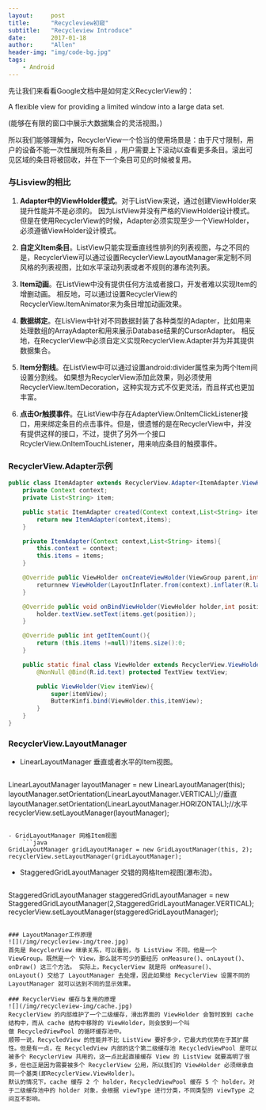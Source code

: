 ```yaml
---
layout:     post
title:      "Recycleview初窥"
subtitle:   "Recycleview Introduce"
date:       2017-01-18
author:     "Allen"
header-img: "img/code-bg.jpg"
tags:
    - Android
---
```


先让我们来看看Google文档中是如何定义RecyclerView的：

A flexible view for providing a limited window into a large data set.

(能够在有限的窗口中展示大数据集合的灵活视图。)

所以我们能够理解为，RecyclerView一个恰当的使用场景是：由于尺寸限制，用户的设备不能一次性展现所有条目
，用户需要上下滚动以查看更多条目。滚出可见区域的条目将被回收，并在下一个条目可见的时候被复用。

### 与Lisview的相比

1. **Adapter中的ViewHolder模式**。对于ListView来说，通过创建ViewHolder来提升性能并不是必须的。 因为ListView并没有严格的ViewHolder设计模式。 但是在使用RecyclerView的时候，Adapter必须实现至少一个ViewHolder，必须遵循ViewHolder设计模式。

2. **自定义Item条目**。ListView只能实现垂直线性排列的列表视图，与之不同的是，RecyclerView可以通过设置RecyclerView.LayoutManager来定制不同风格的列表视图，比如水平滚动列表或者不规则的瀑布流列表。

3. **Item动画**。在ListView中没有提供任何方法或者接口，开发者难以实现Item的增删动画。 相反地，可以通过设置RecyclerView的RecyclerView.ItemAnimator来为条目增加动画效果。

4. **数据绑定**。在LisView中针对不同数据封装了各种类型的Adapter，比如用来处理数组的ArrayAdapter和用来展示Database结果的CursorAdapter。 相反地，在RecyclerView中必须自定义实现RecyclerView.Adapter并为并其提供数据集合。

5. **Item分割线**。在ListView中可以通过设置android:divider属性来为两个Item间设置分割线。 如果想为RecyclerView添加此效果，则必须使用RecyclerView.ItemDecoration，这种实现方式不仅更灵活，而且样式也更加丰富。

6. **点击Or触摸事件**。在ListView中存在AdapterView.OnItemClickListener接口，用来绑定条目的点击事件。但是，很遗憾的是在RecyclerView中，并没有提供这样的接口，不过，提供了另外一个接口RcyclerView.OnItemTouchListener，用来响应条目的触摸事件。


### RecyclerView.Adapter示例

```java
public class ItemAdapter extends RecyclerView.Adapter<ItemAdapter.ViewHolder>{
	private Context context;
	private List<String> item;

	public static ItemAdapter created(Context context,List<String> items){
		return new ItemAdapter(context,items);
	}

	private ItemAdapter(Context context,List<String> items){
		this.context = context;
		this.items = items;
	}

	@Override public ViewHolder onCreateViewHolder(ViewGroup parent,int viewType){
		returnnew ViewHolder(LayoutInflater.from(context).inflater(R.layout.text_item,parent,false));
	}

	@Override public void onBindViewHolder(ViewHolder holder,int position){
		holder.textView.setText(items.get(position));
	}

	@Override public int getItemCount(){
		return (this.items !=null)?items.size():0;
	}

	public static final class ViewHolder extends RecyclerView.ViewHolder{
		@NonNull @Bind(R.id.text) protected TextView textView;

		public ViewHolder(View itemView){
			super(itemView);
			ButterKinfi.bind(ViewHolder.this,itemView);
		}
	}
}
```

### RecyclerView.LayoutManager


- LinearLayoutManager 垂直或者水平的Item视图。
    ```java
LinearLayoutManager layoutManager = new LinearLayoutManager(this);
layoutManager.setOrientation(LinearLayoutManager.VERTICAL);//垂直
layoutManager.setOrientation(LinearLayoutManager.HORIZONTAL);//水平
recyclerView.setLayoutManager(layoutManager);
```

- GridLayoutManager 网格Item视图
    ```java
GridLayoutManager gridLayoutManager = new GridLayoutManager(this, 2);
recyclerView.setLayoutManager(gridLayoutManager);
```

- StaggeredGridLayoutManager 交错的网格Item视图(瀑布流)。
    ```java
StaggeredGridLayoutManager staggeredGridLayoutManager = new StaggeredGridLayoutManager(2,StaggeredGridLayoutManager.VERTICAL);
recyclerView.setLayoutManager(staggeredGridLayoutManager);
```

### LayoutManager工作原理
![](/img/recycleview-img/tree.jpg)
首先是 RecyclerView 继承关系，可以看到，与 ListView 不同，他是一个 ViewGroup。既然是一个 View，那么就不可少的要经历 onMeasure()、onLayout()、onDraw() 这三个方法。 实际上，RecyclerView 就是将 onMeasure()、onLayout() 交给了 LayoutManager 去处理，因此如果给 RecyclerView 设置不同的 LayoutManager 就可以达到不同的显示效果。

### RecyclerView 缓存与复用的原理
![](/img/recycleview-img/cache.jpg)
RecyclerView 的内部维护了一个二级缓存，滑出界面的 ViewHolder 会暂时放到 cache 结构中，而从 cache 结构中移除的 ViewHolder，则会放到一个叫做 RecycledViewPool 的循环缓存池中。
顺带一说，RecycledView 的性能并不比 ListView 要好多少，它最大的优势在于其扩展性。但是有一点，在 RecycledView 内部的这个第二级缓存池 RecycledViewPool 是可以被多个 RecyclerView 共用的，这一点比起直接缓存 View 的 ListView 就要高明了很多，但也正是因为需要被多个 RecyclerView 公用，所以我们的 ViewHolder 必须继承自同一个基类(即RecyclerView.ViewHolder)。
默认的情况下，cache 缓存 2 个 holder，RecycledViewPool 缓存 5 个 holder。对于二级缓存池中的 holder 对象，会根据 viewType 进行分类，不同类型的 viewType 之间互不影响。

